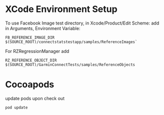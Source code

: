 # XCode Environment Setup

To use Facebook Image test directory, in Xcode/Product/Edit Scheme: add in Arguments, Environment Variable:

```
FB_REFERENCE_IMAGE_DIR $(SOURCE_ROOT)/connectstatstestapp/samples/ReferenceImages`
```

For RZRegressionManager add

```
RZ_REFERENCE_OBJECT_DIR $(SOURCE_ROOT)/GarminConnectTests/samples/ReferenceObjects
```

# Cocoapods

update pods upon check out

```
pod update
```

